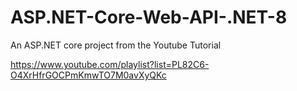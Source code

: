 # ASP.NET-Core-Web-API-.NET-8
An ASP.NET core project from the Youtube Tutorial 

https://www.youtube.com/playlist?list=PL82C6-O4XrHfrGOCPmKmwTO7M0avXyQKc

